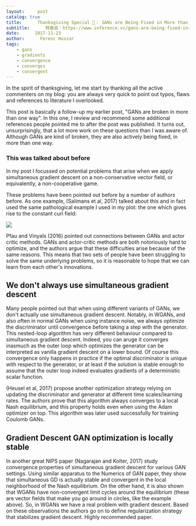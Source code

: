 ```yaml
---
layout:     post
catalog: true
title:      Thanksgiving Special 🦃： GANs are Being Fixed in More than One Way
subtitle:      转载自：https://www.inference.vc/gans-are-being-fixed-in-more-than-one-way/
date:      2017-11-23
author:      Ferenc Huszar
tags:
    - gans
    - gradients
    - convergence
    - converges
    - convergent
---
```


In the spirit of thanksgiving, let me start by thanking all the active commenters on my blog: you are always very quick to point out typos, flaws and references to literature I overlooked.

This post is basically a follow-up my earlier post, "GANs are broken in more than one way". In this one, I review and recommend some additional references people pointed me to after the post was published. It turns out, unsurprisingly, that a lot more work on these questions than I was aware of. Although GANs are kind of broken, they are also actively being fixed, in more than one way.

### This was talked about before

In my post I focussed on potential problems that arise when we apply simultaneous gradient descent on a non-conservative vector field, or equivalently, a non-cooperative game.

These problems have been pointed out before by a number of authors before. As one example, (Salimans et al, 2017) talked about this and in fact used the same pathological example I used in my plot: the one which gives rise to the constant curl field:

![](https://www.inference.vc/content/images/2017/11/foo.gif)


Pfau and Vinyals (2016) pointed out connections between GANs and actor critic methods. GANs and actor-critic methods are both notoriously hard to optimize, and the authors argue that these difficulties arise because of the same reasons. This means that two sets of people have been struggling to solve the same underlying problems, so it is reasonable to hope that we can learn from each other's innovations.

## We don't always use simultaneous gradient descent

Many people pointed out that when using different variants of GANs, we don't actually use simultaneous gradient descent. Notably, in WGANs, and also often in normal GANs when using instance noise, we always optimize the discriminator until convergence before taking a step with the generator. This nested-loop algorithm has very different behaviour compared to simultaneous gradient descent. Indeed, you can aruge it converges inasmuch as the outer loop which optimizes the generator can be interpreted as vanilla gradient descent on a lower bound. Of course this convergence only happens in practice if the optimal discriminator is unique with respect to the generator, or at least if the solution is stable enough to assume that the outer loop indeed evaluates gradients of a deterministic scalar function.

(Heusel et al, 2017) propose another optimization strategy relying on updating the discriminator and generator at different time scales/learning rates. The authors prove that this algorithm always converges to a local Nash equilibrium, and this property holds even when using the Adam optimizer on top. This algorithm was later used successfully for training Coulomb GANs.

## Gradient Descent GAN optimization is locally stable

In another great NIPS paper (Nagarajan and Kolter, 2017) study convergence properties of simultaneous gradient descent for various GAN settings. Using similar apparatus to the Numerics of GAN paper, they show that simultaneous GD is actually stable and convergent in the local neighborhood of the Nash equilibrium. On the other hand, it is also shown that WGANs have non-convergent limit cycles around the equilibrium (these are vector fields that make you go around in circles, like the example above). So, in WGANs we have a real problem with gradient descent. Based on these observations the authors go on to define regularization strategy that stabilizes gradient descent. Highly recommended paper.
